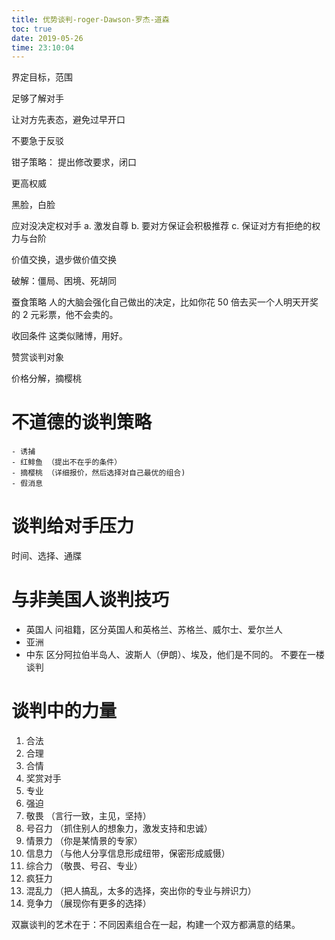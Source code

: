 ```yaml
---
title: 优势谈判-roger-Dawson-罗杰-道森
toc: true
date: 2019-05-26 
time: 23:10:04
---
```


界定目标，范围

足够了解对手

让对方先表态，避免过早开口

不要急于反驳

钳子策略： 提出修改要求，闭口

更高权威

黑脸，白脸 

应对没决定权对手
    a. 激发自尊
    b. 要对方保证会积极推荐
    c. 保证对方有拒绝的权力与台阶
    
价值交换，退步做价值交换

破解：僵局、困境、死胡同

蚕食策略
    人的大脑会强化自己做出的决定，比如你花 50 倍去买一个人明天开奖的 2 元彩票，他不会卖的。 

收回条件 这类似赌博，用好。

赞赏谈判对象

价格分解，摘樱桃

# 不道德的谈判策略
    - 诱捕 
    - 红鲱鱼 （提出不在乎的条件）
    - 摘樱桃 （详细报价，然后选择对自己最优的组合)
    - 假消息 
    
# 谈判给对手压力
时间、选择、通牒

# 与非美国人谈判技巧
- 英国人  问祖籍，区分英国人和英格兰、苏格兰、威尔士、爱尔兰人
- 亚洲
- 中东 
    区分阿拉伯半岛人、波斯人（伊朗）、埃及，他们是不同的。
    不要在一楼谈判

# 谈判中的力量
1. 合法
2. 合理
3. 合情
4. 奖赏对手
5. 专业
6. 强迫
7. 敬畏 （言行一致，主见，坚持）
8. 号召力 （抓住别人的想象力，激发支持和忠诚）
9. 情景力 （你是某情景的专家）
10. 信息力 （与他人分享信息形成纽带，保密形成威慑）
11. 综合力 （敬畏、号召、专业）
12. 疯狂力
13. 混乱力 （把人搞乱，太多的选择，突出你的专业与辨识力）
14. 竞争力 （展现你有更多的选择）

双赢谈判的艺术在于：不同因素组合在一起，构建一个双方都满意的结果。
